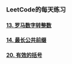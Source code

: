 
### LeetCode的每天练习

####  [13. 罗马数字转整数](https://github.com/ning4256/leetcode/blob/master/des/13.%20%E7%BD%97%E9%A9%AC%E6%95%B0%E5%AD%97%E8%BD%AC%E6%95%B4%E6%95%B0.md)
####  [14. 最长公共前缀](https://github.com/ning4256/leetcode/blob/master/des/14.%20%E6%9C%80%E9%95%BF%E5%85%AC%E5%85%B1%E5%89%8D%E7%BC%80.md)
####  [20. 有效的括号](https://github.com/ning4256/leetcode/blob/master/des/20.%20%E6%9C%89%E6%95%88%E7%9A%84%E6%8B%AC%E5%8F%B7.md)